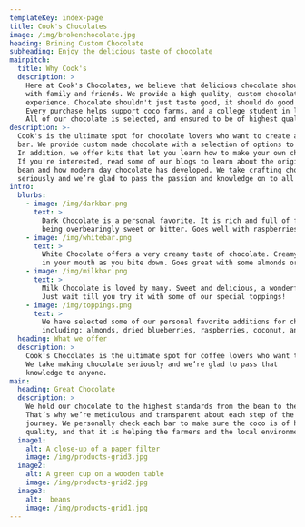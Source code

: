 ```yaml
---
templateKey: index-page
title: Cook's Chocolates
image: /img/brokenchocolate.jpg
heading: Brining Custom Chocolate
subheading: Enjoy the delicious taste of chocolate
mainpitch:
  title: Why Cook's
  description: >
    Here at Cook's Chocolates, we believe that delicious chocolate should be shared
    with family and friends. We provide a high quality, custom chocolate chocolate
    experience. Chocolate shouldn't just taste good, it should do good as well.
    Every purchase helps support coco farms, and a college student in love with chocolate.
    All of our chocolate is selected, and ensured to be of highest quality.
description: >-
  Cook's is the ultimate spot for chocolate lovers who want to create a custom chocolate
  bar. We provide custom made chocolate with a selection of options to choose from.
  In addition, we offer kits that let you learn how to make your own chocolate!
  If you're interested, read some of our blogs to learn about the origin of the coco
  bean and how modern day chocolate has developed. We take crafting chocolate
  seriously and we’re glad to pass the passion and knowledge on to all interested!
intro:
  blurbs:
    - image: /img/darkbar.png
      text: >
        Dark Chocolate is a personal favorite. It is rich and full of flavor, without
        being overbearingly sweet or bitter. Goes well with raspberries and almonds.
    - image: /img/whitebar.png
      text: >
        White Chocolate offers a very creamy taste of chocolate. Creamy texture melts
        in your mouth as you bite down. Goes great with some almonds or dark chocolate chips.
    - image: /img/milkbar.png
      text: >
        Milk Chocolate is loved by many. Sweet and delicious, a wonderful treat for all.
        Just wait till you try it with some of our special toppings!
    - image: /img/toppings.png
      text: >
        We have selected some of our personal favorite additions for chocolate,
        including: almonds, dried blueberries, raspberries, coconut, and hazelnuts.
  heading: What we offer
  description: >
    Cook's Chocolates is the ultimate spot for coffee lovers who want to learn.
    We take making chocolate seriously and we’re glad to pass that
    knowledge to anyone.
main:
  heading: Great Chocolate
  description: >
    We hold our chocolate to the highest standards from the bean to the bar.
    That’s why we’re meticulous and transparent about each step of the
    journey. We personally check each bar to make sure the coco is of highest
    quality, and that it is helping the farmers and the local environment.
  image1:
    alt: A close-up of a paper filter
    image: /img/products-grid3.jpg
  image2:
    alt: A green cup on a wooden table
    image: /img/products-grid2.jpg
  image3:
    alt:  beans
    image: /img/products-grid1.jpg
---
```

